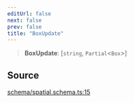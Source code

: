 ```yaml
---
editUrl: false
next: false
prev: false
title: "BoxUpdate"
---
```


> **BoxUpdate**: [`string`, `Partial`\<`Box`\>]

## Source

[schema/spatial.schema.ts:15](https://github.com/nodenogg-in/alpha-p2p/blob/b2606a07ac492cf6a35305dd9d2261575053d888/packages/infinitykit/src/schema/spatial.schema.ts#L15)
